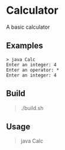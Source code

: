 # Calculator
A basic calculator

## Examples
```
> java Calc
Enter an integer: 4
Enter an operator: *
Enter an integer: 4
```

## Build
>./build.sh

## Usage
>java Calc
